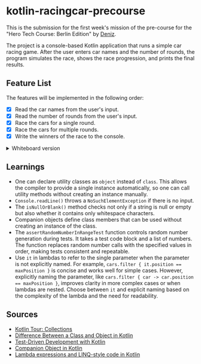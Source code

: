 # kotlin-racingcar-precourse

This is the submission for the first week's mission of the pre-course for the "Hero Tech Course: Berlin Edition" by [Deniz](https://github.com/deniz-oezdemir).

The project is a console-based Kotlin application that runs a simple car racing game. After the user enters car names and the number of rounds, the program simulates the race, shows the race progression, and prints the final results.

## Feature List

The features will be implemented in the following order:
- [x] Read the car names from the user's input.
- [x] Read the number of rounds from the user's input.
- [x] Race the cars for a single round.
- [x] Race the cars for multiple rounds.
- [x] Write the winners of the race to the console.

<details>
<summary>Whiteboard version</summary>

![Photo](assets/Image%202025-04-18%20at%2011.22.18.jpeg)
</details>

## Learnings

- One can declare utility classes as `object` instead of `class`. This allows the compiler to provide a single instance automatically, so one can call utility methods without creating an instance manually.
- `Console.readLine()` throws a `NoSuchElementException` if there is no input.
- The `isNullOrBlank()` method checks not only if a string is null or empty but also whether it contains only whitespace characters.
- Companion objects define class members that can be used without creating an instance of the class.
- The `assertRandomNumberInRangeTest` function controls random number generation during tests. It takes a test code block and a list of numbers. The function replaces random number calls with the specified values in order, making tests consistent and repeatable.
- Use `it` in lambdas to refer to the single parameter when the parameter is not explicitly named. For example, `cars.filter { it.position == maxPosition }` is concise and works well for simple cases. However, explicitly naming the parameter, like `cars.filter { car -> car.position == maxPosition }`, improves clarity in more complex cases or when lambdas are nested. Choose between `it` and explicit naming based on the complexity of the lambda and the need for readability.

## Sources

- [Kotlin Tour: Collections](https://kotlinlang.org/docs/kotlin-tour-collections.html)
- [Difference Between a Class and Object in Kotlin](https://stackoverflow.com/questions/44255946/difference-between-a-class-and-object-in-kotlin)
- [Test-Driven Development with Kotlin](https://www.jetbrains.com/help/idea/tdd-with-kotlin.html)
- [Companion Object in Kotlin](https://www.baeldung.com/kotlin/companion-object)
- [Lambda expressions and LINQ-style code in Kotlin](https://kotlinlang.org/docs/lambdas.html#underscore-for-unused-variables)
